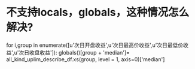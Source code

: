 # 不支持locals，globals，这种情况怎么解决?

for i,group in enumerate([u'次日开盘收益',u'次日最高价收益',u'次日最低价收益',u'次日收盘收益']):
        globals()[group + 'median']= all_kind_uplim_describe_df.xs(group, level = 1, axis=0)['median']